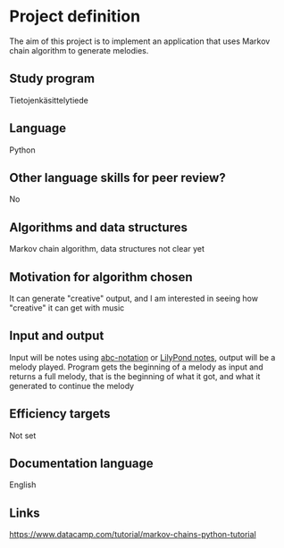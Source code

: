 # Project definition

The aim of this project is to implement an application that uses Markov chain algorithm to generate melodies.

## Study program 
Tietojenkäsittelytiede

## Language

Python

## Other language skills for peer review?

No

## Algorithms and data structures

Markov chain algorithm, data structures not clear yet

## Motivation for algorithm chosen

It can generate "creative" output, and I am interested in seeing how "creative" it can get with music

## Input and output

Input will be notes using [abc-notation](https://abcnotation.com/) or [LilyPond notes](http://lilypond.org/), output will be a melody played. Program gets the beginning of a melody as input and returns a full melody, that is the beginning of what it got, and what it generated to continue the melody

## Efficiency targets
Not set

## Documentation language
English


## Links
https://www.datacamp.com/tutorial/markov-chains-python-tutorial
